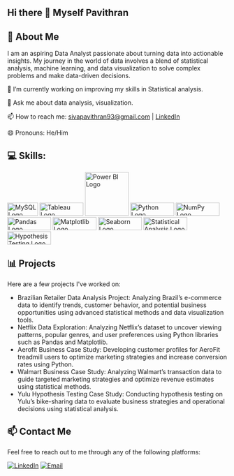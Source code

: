 ## Hi there 👋 Myself Pavithran

## 🌟 About Me

  I am an aspiring Data Analyst passionate about turning data into actionable insights. My journey in the world of data involves a blend of statistical analysis, machine learning, and data visualization to solve complex problems and make data-driven decisions.


🔭 I’m currently working on improving my skills in Statistical analysis.

💬 Ask me about data analysis, visualization.

📫 How to reach me: [sivapavithran93@gmail.com](mailto:sivapavithran93@gmail.com) | [LinkedIn](www.linkedin.com/in/pavithran93)

😄 Pronouns: He/Him

## 💻 Skills:

<div class="logo-container">

  <img src="https://logos-marques.com/wp-content/uploads/2023/09/MySQL-Logo-thmb.png" alt="MySQL Logo" width="70" height="30">

  <img src="https://camo.githubusercontent.com/4ff9a29eb3e9162f995053d237ea62eb0becdd860a31ba8bf3ba2bae222adef5/68747470733a2f2f63646e6c2e74626c7366742e636f6d2f73697465732f64656661756c742f66696c65732f70616765732f7461626c6561756c6f676f5f686967687265732e706e67" alt="Tableau Logo" width="100" height="30">

  <img src="https://www.c5alliance.com/wp-content/uploads/2021/01/power-bi_logo.png" alt="Power BI Logo" width="100">

  <img src="https://www.logo.wine/a/logo/Python_(programming_language)/Python_(programming_language)-Logo.wine.svg" alt="Python Logo" width="100" height="30">

  <img src="https://miro.medium.com/v2/resize:fit:1000/1*gNz0i61yZaX-aQflh1GffQ.png" alt="NumPy Logo" width="100" height = "30">

  <img src="https://i.imgur.com/eCtfX8e.png" alt="Pandas Logo" width="100" height="30">

  <img src="https://camo.githubusercontent.com/3eed28e026e4e0220f99e2f4c8a517fcb3a30a1b944c528efc9533ff7840435f/68747470733a2f2f6d6174706c6f746c69622e6f72672f5f7374617469632f6c6f676f322e737667" alt="Matplotlib Logo" width="100" height="30">

  <img src="https://seaborn.pydata.org/_static/logo-wide-lightbg.svg" alt="Seaborn Logo" width="100" height =" 30 ">

  <img src="https://camo.githubusercontent.com/ff51e61e3bc2c6e14b53e3bb80fa5eff54b756a1af9e90e06776196128703142/68747470733a2f2f696d672e736869656c64732e696f2f62616467652f537461746973746963616c5f416e616c797369732d3030393939393f7374796c653d666f722d7468652d6261646765266c6f676f3d73746174697374696373266c6f676f436f6c6f723d7768697465" alt="Statistical Analysis Logo" width="100" height="30">

  <img src="https://camo.githubusercontent.com/88216f00a86d5a33a30e6d6033ccaf6721472548eee37d42b84ef58b88a291ec/68747470733a2f2f696d672e736869656c64732e696f2f62616467652f4879706f7468657369735f54657374696e672d3030333336363f7374796c653d666f722d7468652d6261646765266c6f676f3d73746174697374696373266c6f676f436f6c6f723d7768697465" alt="Hypothesis Testing Logo" width="100" height="30">

</div>

## 📊 Projects

Here are a few projects I've worked on:

- Brazilian Retailer Data Analysis Project: Analyzing Brazil’s e-commerce data to identify trends, customer behavior, and potential business opportunities using advanced statistical methods and data visualization tools.
- Netflix Data Exploration: Analyzing Netflix’s dataset to uncover viewing patterns, popular genres, and user preferences using Python libraries such as Pandas and Matplotlib.
- Aerofit Business Case Study: Developing customer profiles for AeroFit treadmill users to optimize marketing strategies and increase conversion rates using Python.
- Walmart Business Case Study: Analyzing Walmart’s transaction data to guide targeted marketing strategies and optimize revenue estimates using statistical methods.
- Yulu Hypothesis Testing Case Study: Conducting hypothesis testing on Yulu’s bike-sharing data to evaluate business strategies and operational decisions using statistical analysis.

## 📫 Contact Me

Feel free to reach out to me through any of the following platforms:

[![LinkedIn](https://img.shields.io/badge/LinkedIn-0A66C2?style=for-the-badge&logo=linkedin&logoColor=white)](www.linkedin.com/in/pavithran93)
[![Email](https://img.shields.io/badge/Email-D14836?style=for-the-badge&logo=gmail&logoColor=white)](mailto:sivapavithran93@gmail.com)

